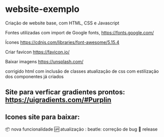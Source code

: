 # website-exemplo

Criação de website base, com HTML, CSS e Javascript

Fontes utilizadas com import de Google fonts, https://fonts.google.com/

Ícones https://cdnjs.com/libraries/font-awesome/5.15.4

Criar favicon https://favicon.io/

Baixar imagens https://unsplash.com/

corrigido html com inclusão de classes
atualização de css com estilização dos componentes já criados

## Site para verficar gradientes prontos: https://uigradients.com/#Purplin

## Icones site para baixar:

:package: nova funcionalidade
:up: atualização
: beatle: correção de bug
:checkered_flag: release
